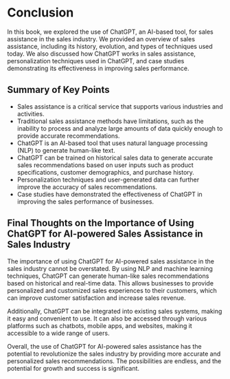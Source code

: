 # Conclusion

In this book, we explored the use of ChatGPT, an AI-based tool, for sales assistance in the sales industry. We provided an overview of sales assistance, including its history, evolution, and types of techniques used today. We also discussed how ChatGPT works in sales assistance, personalization techniques used in ChatGPT, and case studies demonstrating its effectiveness in improving sales performance.

Summary of Key Points
---------------------

* Sales assistance is a critical service that supports various industries and activities.
* Traditional sales assistance methods have limitations, such as the inability to process and analyze large amounts of data quickly enough to provide accurate recommendations.
* ChatGPT is an AI-based tool that uses natural language processing (NLP) to generate human-like text.
* ChatGPT can be trained on historical sales data to generate accurate sales recommendations based on user inputs such as product specifications, customer demographics, and purchase history.
* Personalization techniques and user-generated data can further improve the accuracy of sales recommendations.
* Case studies have demonstrated the effectiveness of ChatGPT in improving the sales performance of businesses.

Final Thoughts on the Importance of Using ChatGPT for AI-powered Sales Assistance in Sales Industry
---------------------------------------------------------------------------------------------------

The importance of using ChatGPT for AI-powered sales assistance in the sales industry cannot be overstated. By using NLP and machine learning techniques, ChatGPT can generate human-like sales recommendations based on historical and real-time data. This allows businesses to provide personalized and customized sales experiences to their customers, which can improve customer satisfaction and increase sales revenue.

Additionally, ChatGPT can be integrated into existing sales systems, making it easy and convenient to use. It can also be accessed through various platforms such as chatbots, mobile apps, and websites, making it accessible to a wide range of users.

Overall, the use of ChatGPT for AI-powered sales assistance has the potential to revolutionize the sales industry by providing more accurate and personalized sales recommendations. The possibilities are endless, and the potential for growth and success is significant.
